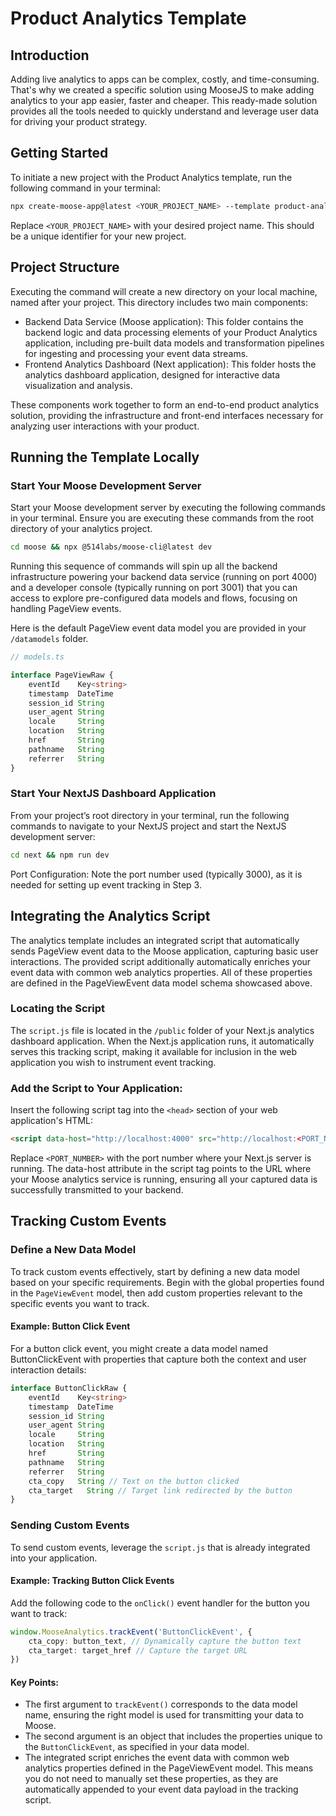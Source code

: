 # Product Analytics Template

## Introduction
Adding live analytics to apps can be complex, costly, and time-consuming. That's why we created a specific solution using MooseJS to make adding analytics to your app easier, faster and cheaper. This ready-made solution provides all the tools needed to quickly understand and leverage user data for driving your product strategy.

## Getting Started
To initiate a new project with the Product Analytics template, run the following command in your terminal:

```bash
npx create-moose-app@latest <YOUR_PROJECT_NAME> --template product-analytics
```

Replace ``<YOUR_PROJECT_NAME>`` with your desired project name. This should be a unique identifier for your new project.

## Project Structure
Executing the command will create a new directory on your local machine, named after your project. This directory includes two main components:	

- Backend Data Service (Moose application): This folder contains the backend logic and data processing elements of your Product Analytics application, including pre-built data models and transformation pipelines for ingesting and processing your event data streams.
- Frontend Analytics Dashboard (Next application): This folder hosts the analytics dashboard application, designed for interactive data visualization and analysis.

These components work together to form an end-to-end product analytics solution, providing the infrastructure and front-end interfaces necessary for analyzing user interactions with your product.

## Running the Template Locally
### Start Your Moose Development Server
Start your Moose development server by executing the following commands in your terminal. Ensure you are executing these commands from the root directory of your analytics project.

```bash
cd moose && npx @514labs/moose-cli@latest dev
```
Running this sequence of commands will spin up all the backend infrastructure powering your backend data service (running on port 4000) and a developer console (typically running on port 3001) that you can access to explore pre-configured data models and flows, focusing on handling PageView events.

Here is the default PageView event data model you are provided in your ``/datamodels`` folder.
```typescript
// models.ts

interface PageViewRaw {
    eventId    Key<string>
    timestamp  DateTime
    session_id String
    user_agent String
    locale     String
    location   String
    href       String
    pathname   String
    referrer   String
}
```
### Start Your NextJS Dashboard Application
From your project’s root directory in your terminal, run the following commands to navigate to your NextJS project and start the NextJS development server:

```bash
cd next && npm run dev  
```

Port Configuration: Note the port number used (typically 3000), as it is needed for setting up event tracking in Step 3.

## Integrating the Analytics Script
The analytics template includes an integrated script that automatically sends PageView event data to the Moose application, capturing basic user interactions. The provided script additionally automatically enriches your event data with common web analytics properties. All of these properties are defined in the PageViewEvent data model schema showcased above.

### Locating the Script
The ``script.js`` file is located in the ``/public`` folder of your Next.js analytics dashboard application.
When the Next.js application runs, it automatically serves this tracking script, making it available for inclusion in the web application you wish to instrument event tracking.

### Add the Script to Your Application:
Insert the following script tag into the ``<head>`` section of your web application's HTML:
```html
<script data-host="http://localhost:4000" src="http://localhost:<PORT_NUMBER>/script.js"></script>
```
Replace ``<PORT_NUMBER>`` with the port number where your Next.js server is running. 
The data-host attribute in the script tag points to the URL where your Moose analytics service is running, ensuring all your captured data is successfully transmitted to your backend.

## Tracking Custom Events
### Define a New Data Model
To track custom events effectively, start by defining a new data model based on your specific requirements. Begin with the global properties found in the ``PageViewEvent`` model, then add custom properties relevant to the specific events you want to track.

#### Example: Button Click Event
For a button click event, you might create a data model named ButtonClickEvent with properties that capture both the context and user interaction details:
``` typescript
interface ButtonClickRaw {
    eventId    Key<string>
    timestamp  DateTime
    session_id String
    user_agent String
    locale     String
    location   String
    href       String
    pathname   String
    referrer   String
    cta_copy   String // Text on the button clicked
    cta_target   String // Target link redirected by the button
}
```

### Sending Custom Events
To send custom events, leverage the ``script.js`` that is already integrated into your application. 

#### Example: Tracking Button Click Events
Add the following code to the ``onClick()`` event handler for the button you want to track:
```typescript
window.MooseAnalytics.trackEvent('ButtonClickEvent', {
	cta_copy: button_text, // Dynamically capture the button text
	cta_target: target_href // Capture the target URL
})
```
#### Key Points:
- The first argument to ``trackEvent()`` corresponds to the data model name, ensuring the right model is used for transmitting your data to Moose.
- The second argument is an object that includes the properties unique to the ``ButtonClickEvent``, as specified in your data model.
- The integrated script enriches the event data with common web analytics properties defined in the PageViewEvent model. This means you do not need to manually set these properties, as they are automatically appended to your event data payload in the tracking script.

